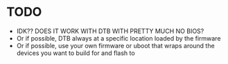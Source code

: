 # TODO

- IDK?? DOES IT WORK WITH DTB WITH PRETTY MUCH NO BIOS?
- Or if possible, DTB always at a specific location loaded by the firmware
- Or if possible, use your own firmware or uboot that wraps around the devices you want to build for and flash to

